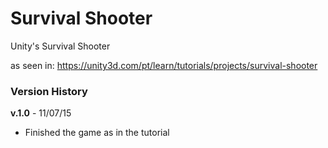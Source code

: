 # Survival Shooter
Unity's Survival Shooter

as seen in:
https://unity3d.com/pt/learn/tutorials/projects/survival-shooter

### Version History

**v.1.0** - 11/07/15
  * Finished the game as in the tutorial
